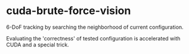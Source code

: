 cuda-brute-force-vision
=======================

6-DoF tracking by searching the neighborhood of current configuration.

Evaluating the 'correctness' of tested configuration is accelerated with CUDA and a special trick.

